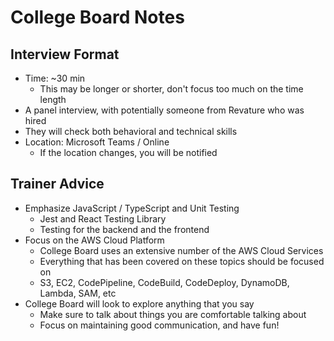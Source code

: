 # College Board Notes

## Interview Format
- Time: ~30 min
    - This may be longer or shorter, don't focus too much on the time length
- A panel interview, with potentially someone from Revature who was hired
- They will check both behavioral and technical skills
- Location: Microsoft Teams / Online
    - If the location changes, you will be notified

## Trainer Advice
- Emphasize JavaScript / TypeScript and Unit Testing
    - Jest and React Testing Library
    - Testing for the backend and the frontend
- Focus on the AWS Cloud Platform
    - College Board uses an extensive number of the AWS Cloud Services
    - Everything that has been covered on these topics should be focused on
    - S3, EC2, CodePipeline, CodeBuild, CodeDeploy, DynamoDB, Lambda, SAM, etc
- College Board will look to explore anything that you say
    - Make sure to talk about things you are comfortable talking about
    - Focus on maintaining good communication, and have fun!